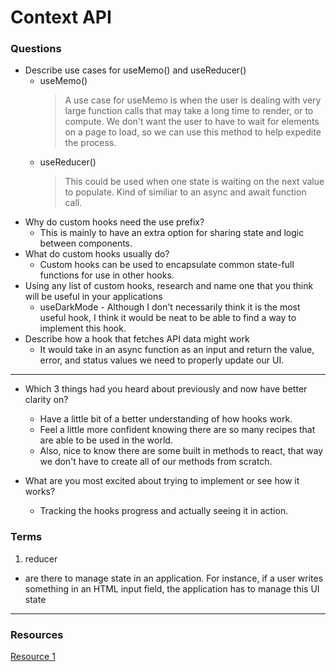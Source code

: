 

# Context API
### Questions
- Describe use cases for useMemo() and useReducer()
  - useMemo()
    > A use case for useMemo is when the user is dealing with very large function calls that may take a long time to render, or to compute.  We don't want the user to have to wait for elements on a page to load, so we can use this method to help expedite the process. 
  - useReducer()
    > This could be used when one state is waiting on the next value to populate.  Kind of similiar to an async and await function call. 
- Why do custom hooks need the use prefix?
  - This is mainly to have an extra option for sharing state and logic between components.
- What do custom hooks usually do?
  - Custom hooks can be used to encapsulate common state-full functions for use in other hooks.
- Using any list of custom hooks, research and name one that you think    will be useful in your applications
  - useDarkMode - Although I don't necessarily think it is the most useful hook, I think it would be neat to be able to find a way to implement this hook. 
- Describe how a hook that fetches API data might work
  - It would take in an async function as an input and return the value, error, and status values we need to properly update our UI. 
***
- Which 3 things had you heard about previously and now have better clarity on?
  - Have a little bit of a better understanding of how hooks work. 
  -  Feel a little more confident knowing there are so many recipes that are able to be used in the world. 
  - Also, nice to know there are some built in methods to react, that way we don't have to create all of our methods from scratch. 

- What are you most excited about trying to implement or see how it works?
  - Tracking the hooks progress and actually seeing it in action. 
### Terms

1. reducer
  -  are there to manage state in an application. For instance, if a user writes something in an HTML input field, the application has to manage this UI state 

*** 

### Resources 
[Resource 1](https://medium.com/better-programming/quick-intro-to-react-hooks-6e8a44ae4aa6#:~:text=Custom%20Hooks,-Here's%20where%20the&text=This%20is%20mainly%20to%20have,state%20and%20logic%20between%20components.&text=Custom%20hooks%20are%20normal%20JS,be%20reused%20in%20other%20components.)
 